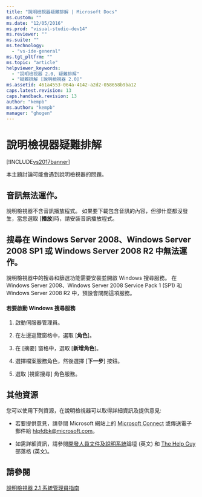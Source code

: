 ```yaml
---
title: "說明檢視器疑難排解 | Microsoft Docs"
ms.custom: ""
ms.date: "12/05/2016"
ms.prod: "visual-studio-dev14"
ms.reviewer: ""
ms.suite: ""
ms.technology: 
  - "vs-ide-general"
ms.tgt_pltfrm: ""
ms.topic: "article"
helpviewer_keywords: 
  - "說明檢視器 2.0, 疑難排解"
  - "疑難排解 [說明檢視器 2.0]"
ms.assetid: 461a4553-064a-4142-a2d2-058658b9ba12
caps.latest.revision: 13
caps.handback.revision: 13
author: "kempb"
ms.author: "kempb"
manager: "ghogen"
---
```

# 說明檢視器疑難排解
[!INCLUDE[vs2017banner](../code-quality/includes/vs2017banner.md)]

本主題討論可能會遇到說明檢視器的問題。  
  
## 音訊無法運作。  
 說明檢視器不含音訊播放程式。  如果要下載包含音訊的內容，但卻什麼都沒發生，當您選取 \[**播放**\]時，請安裝音訊播放程式。  
  
## 搜尋在 Windows Server 2008、Windows Server 2008 SP1 或 Windows Server 2008 R2 中無法運作。  
 說明檢視器中的搜尋和篩選功能需要安裝並開啟 Windows 搜尋服務。  在 Windows Server 2008、Windows Server 2008 Service Pack 1 \(SP1\) 和 Windows Server 2008 R2 中，預設會關閉這項服務。  
  
#### 若要啟動 Windows 搜尋服務  
  
1.  啟動伺服器管理員。  
  
2.  在左邊巡覽窗格中，選取 \[**角色**\]。  
  
3.  在 \[摘要\] 窗格中，選取 \[**新增角色**\]。  
  
4.  選擇檔案服務角色，然後選擇 \[**下一步**\] 按鈕。  
  
5.  選取 \[視窗搜尋\] 角色服務。  
  
## 其他資源  
 您可以使用下列資源，在說明檢視器可以取得詳細資訊及提供意見:  
  
-   若要提供意見，請參閱 Microsoft 網站上的 [Microsoft Connect](http://go.microsoft.com/fwlink/?linkid=243983) 或傳送電子郵件給 [hlpfdbk@microsoft.com](mailto:hlpfdbk@microsoft.com)。  
  
-   如需詳細資訊，請參閱[開發人員文件及說明系統](http://go.microsoft.com/fwlink/?LinkId=232741)論壇 \(英文\) 和 [The Help Guy](http://go.microsoft.com/fwlink/?LinkId=232743) 部落格 \(英文\)。  
  
## 請參閱  
 [說明檢視器 2.1 系統管理員指南](http://go.microsoft.com/fwlink/?LinkId=243985)
